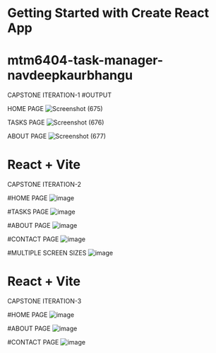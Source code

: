 # Getting Started with Create React App

# mtm6404-task-manager-navdeepkaurbhangu
CAPSTONE ITERATION-1
#OUTPUT

HOME PAGE
![Screenshot (675)](https://github.com/user-attachments/assets/3809b035-ae06-4ddb-97f8-4916973c2c96)

TASKS PAGE
![Screenshot (676)](https://github.com/user-attachments/assets/056b10b5-cba5-45e6-a00c-89f0355efd5a)

ABOUT PAGE
![Screenshot (677)](https://github.com/user-attachments/assets/7f057cca-5554-41f5-b95b-79af39da24be)


# React + Vite
CAPSTONE ITERATION-2

#HOME PAGE
![image](https://github.com/user-attachments/assets/92f00de3-61bb-4326-801b-0513f171e5d3)

#TASKS PAGE
![image](https://github.com/user-attachments/assets/c519b75b-f673-481f-b2a2-72cfde696fce)

#ABOUT PAGE
![image](https://github.com/user-attachments/assets/68f9286e-bea5-4b06-a44e-7b677a148d53)

#CONTACT PAGE
![image](https://github.com/user-attachments/assets/bf1e12b3-60b5-40da-bbbc-5176d01c2fef)

#MULTIPLE SCREEN SIZES
![image](https://github.com/user-attachments/assets/6bd5e5bf-bbc1-40d7-80dc-9bf9c79656d5)


# React + Vite
CAPSTONE ITERATION-3

#HOME PAGE
![image](https://github.com/user-attachments/assets/fca213e4-cb28-4405-9fd0-ed4e57b465f6)

#ABOUT PAGE
![image](https://github.com/user-attachments/assets/c1a87a9e-8b3f-4737-96dc-8772861dad82)

#CONTACT PAGE
![image](https://github.com/user-attachments/assets/95601944-8376-44d2-bf70-d39df9a2b96e)


